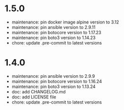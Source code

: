 1.5.0
=====

* maintenance: pin docker image alpine version to 3.12
* maintenance: pin ansible version to 2.9.11
* maintenance: pin botocore version to 1.17.23
* maintenance: pin boto3 version to 1.14.23
* chore: update .pre-commit to latest versions

1.4.0
=====

* maintenance: pin ansible version to 2.9.9
* maintenance: pin botocore version to 1.16.24
* maintenance: pin boto3 version to 1.13.24
* doc: add CHANGELOG.md
* doc: add LICENSE file
* chore: update .pre-commit to latest versions
